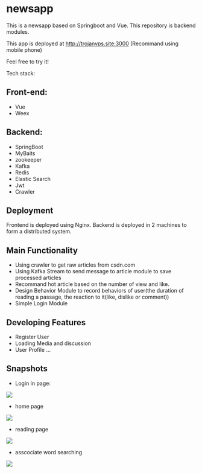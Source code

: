 # newsapp
This is a  newsapp based on Springboot and Vue.
This repository is backend modules.

This app is deployed at http://trojanvps.site:3000 (Recommand using mobile phone)

Feel free to try it!

Tech stack:

## Front-end:
* Vue
* Weex
  
## Backend:
* SpringBoot
* MyBaits
* zookeeper
* Kafka
* Redis
* Elastic Search
* Jwt
* Crawler

## Deployment
Frontend is deployed using Nginx.
Backend is deployed in 2 machines to form a distributed system.

## Main Functionality

* Using crawler to get raw articles from csdn.com
* Using Kafka Stream to send message to article module to save processed articles
* Recommand hot article based on the number of view and like.
* Design Behavior Module to record behaviors of user(the duration of reading a passage, the reaction to it(like, dislike or comment))
* Simple Login Module

## Developing Features

* Register User
* Loading Media and discussion
* User Profile ...

## Snapshots

* Login in page:

![](https://i.ibb.co/zn5r09c/IMG-1566.png)

* home page

![](https://i.ibb.co/PzxkwLw/IMG-1567.png)

* reading page

![](https://i.ibb.co/TrzB1WS/RPReplay-Final1595193137.gif)

* asscociate word searching

![](https://i.ibb.co/HV6rDCx/IMG-1569.png)

